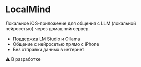 # LocalMind

Локальное iOS-приложение для общения с LLM (локальной нейросетью) через домашний сервер.

- Поддержка LM Studio и Ollama
- Общение с нейросетью прямо с iPhone
- Без отправки данных в интернет

⚠️ В разработке
